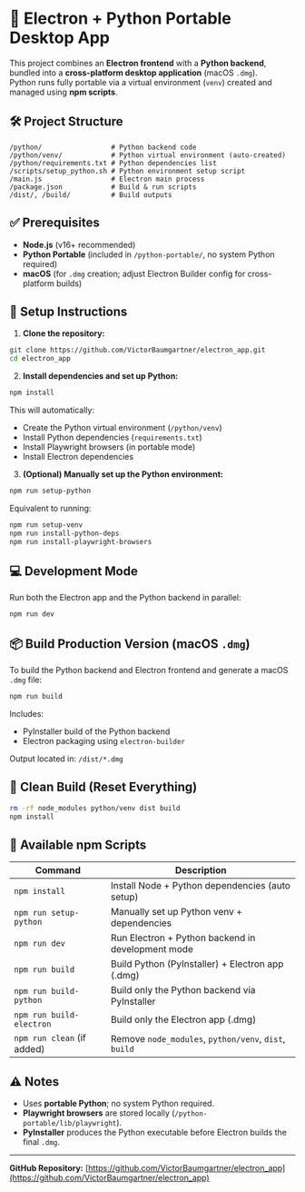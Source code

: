 
# 🚀 Electron + Python Portable Desktop App

This project combines an **Electron frontend** with a **Python backend**, bundled into a **cross-platform desktop application** (macOS `.dmg`).  
Python runs fully portable via a virtual environment (`venv`) created and managed using **npm scripts**.

## 🛠️ Project Structure

```
/python/                 # Python backend code
/python/venv/            # Python virtual environment (auto-created)
/python/requirements.txt # Python dependencies list
/scripts/setup_python.sh # Python environment setup script
/main.js                 # Electron main process
/package.json            # Build & run scripts
/dist/, /build/          # Build outputs
```

## ✅ Prerequisites

- **Node.js** (v16+ recommended)
- **Python Portable** (included in `/python-portable/`, no system Python required)
- **macOS** (for `.dmg` creation; adjust Electron Builder config for cross-platform builds)

## 🚀 Setup Instructions

1. **Clone the repository:**

```bash
git clone https://github.com/VictorBaumgartner/electron_app.git
cd electron_app
```

2. **Install dependencies and set up Python:**

```bash
npm install
```

This will automatically:

- Create the Python virtual environment (`/python/venv`)
- Install Python dependencies (`requirements.txt`)
- Install Playwright browsers (in portable mode)
- Install Electron dependencies

3. **(Optional) Manually set up the Python environment:**

```bash
npm run setup-python
```

Equivalent to running:

```bash
npm run setup-venv
npm run install-python-deps
npm run install-playwright-browsers
```

## 💻 Development Mode

Run both the Electron app and the Python backend in parallel:

```bash
npm run dev
```

## 📦 Build Production Version (macOS `.dmg`)

To build the Python backend and Electron frontend and generate a macOS `.dmg` file:

```bash
npm run build
```

Includes:

- PyInstaller build of the Python backend
- Electron packaging using `electron-builder`

Output located in: `/dist/*.dmg`

## 🧹 Clean Build (Reset Everything)

```bash
rm -rf node_modules python/venv dist build
npm install
```

## 📝 Available npm Scripts

| Command                        | Description                                             |
|-------------------------------|---------------------------------------------------------|
| `npm install`                 | Install Node + Python dependencies (auto setup)          |
| `npm run setup-python`        | Manually set up Python venv + dependencies              |
| `npm run dev`                | Run Electron + Python backend in development mode        |
| `npm run build`              | Build Python (PyInstaller) + Electron app (.dmg)         |
| `npm run build-python`       | Build only the Python backend via PyInstaller            |
| `npm run build-electron`     | Build only the Electron app (.dmg)                        |
| `npm run clean` (if added)   | Remove `node_modules`, `python/venv`, `dist`, `build`     |

## ⚠️ Notes

- Uses **portable Python**; no system Python required.
- **Playwright browsers** are stored locally (`/python-portable/lib/playwright`).
- **PyInstaller** produces the Python executable before Electron builds the final `.dmg`.

---

**GitHub Repository:** [https://github.com/VictorBaumgartner/electron_app](https://github.com/VictorBaumgartner/electron_app)
